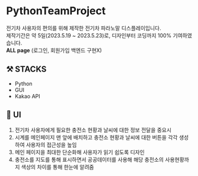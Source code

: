 # PythonTeamProject
전기차 사용자의 편의를 위해 제작한 전기차 파라노말 디스플레이입니다.<br>
제작기간은 약 5일(2023.5.19 ~ 2023.5.23)로, 디자인부터 코딩까지 100% 기여하였습니다.<br>
**ALL page** (로그인, 회원가입 백엔드 구현X)

## ⚒️ STACKS
* Python
* GUI
* Kakao API
  
## 🌈 UI
1. 전기차 사용자에게 필요한 충전소 현황과 날씨에 대한 정보 전달을 중요시
2. 시계를 메인페이지 맨 앞에 배치하고 충전소 현황과 날씨에 대한 버튼을 각각 생성하여 사용자의 접근성을 높임
3. 메인 페이지을 최대한 단순화해 사용자가 읽기 쉽도록 디자인
4. 충전소를 지도를 통해 표시하면서 공공데이터를 사용해 해당 충전소의 사용현황까지 색상의 차이를 통해 한눈에 알려줌
